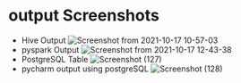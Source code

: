 # output Screenshots
- Hive Output
![Screenshot from 2021-10-17 10-57-03](https://user-images.githubusercontent.com/70795556/137617398-c4b73487-f30b-4c2d-ae13-2323bb13821f.png)
- pyspark Output
![Screenshot from 2021-10-17 12-43-38](https://user-images.githubusercontent.com/70795556/137617457-7cb43065-4b7c-466b-9a24-9e10c806c80d.png)
- PostgreSQL Table 
![Screenshot (127)](https://user-images.githubusercontent.com/70795556/137641441-8191cc5e-fcdc-4857-a1a8-50421ca463f3.png)
- pycharm output using postgreSQL
![Screenshot (128)](https://user-images.githubusercontent.com/70795556/137641443-3d05c3ea-5d30-4698-90d7-a5b1fa508f2c.png)
